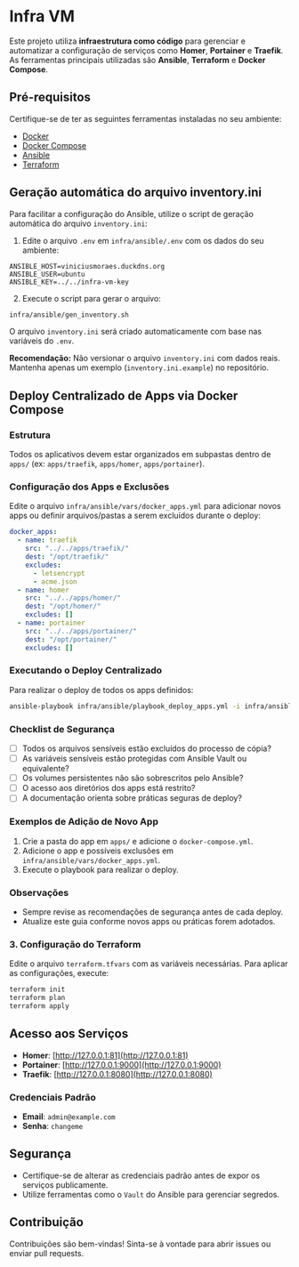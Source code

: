 # Infra VM

Este projeto utiliza **infraestrutura como código** para gerenciar e automatizar a configuração de serviços como **Homer**, **Portainer** e **Traefik**. As ferramentas principais utilizadas são **Ansible**, **Terraform** e **Docker Compose**.

## Pré-requisitos

Certifique-se de ter as seguintes ferramentas instaladas no seu ambiente:

- [Docker](https://www.docker.com/)
- [Docker Compose](https://docs.docker.com/compose/)
- [Ansible](https://www.ansible.com/)
- [Terraform](https://www.terraform.io/)


## Geração automática do arquivo inventory.ini

Para facilitar a configuração do Ansible, utilize o script de geração automática do arquivo `inventory.ini`:

1. Edite o arquivo `.env` em `infra/ansible/.env` com os dados do seu ambiente:
  ```env
  ANSIBLE_HOST=viniciusmoraes.duckdns.org
  ANSIBLE_USER=ubuntu
  ANSIBLE_KEY=../../infra-vm-key
  ```

2. Execute o script para gerar o arquivo:
  ```bash
  infra/ansible/gen_inventory.sh
  ```

O arquivo `inventory.ini` será criado automaticamente com base nas variáveis do `.env`.

**Recomendação:** Não versionar o arquivo `inventory.ini` com dados reais. Mantenha apenas um exemplo (`inventory.ini.example`) no repositório.


## Deploy Centralizado de Apps via Docker Compose

### Estrutura

Todos os aplicativos devem estar organizados em subpastas dentro de `apps/` (ex: `apps/traefik`, `apps/homer`, `apps/portainer`).

### Configuração dos Apps e Exclusões

Edite o arquivo `infra/ansible/vars/docker_apps.yml` para adicionar novos apps ou definir arquivos/pastas a serem excluídos durante o deploy:

```yaml
docker_apps:
  - name: traefik
    src: "../../apps/traefik/"
    dest: "/opt/traefik/"
    excludes:
      - letsencrypt
      - acme.json
  - name: homer
    src: "../../apps/homer/"
    dest: "/opt/homer/"
    excludes: []
  - name: portainer
    src: "../../apps/portainer/"
    dest: "/opt/portainer/"
    excludes: []
```

### Executando o Deploy Centralizado

Para realizar o deploy de todos os apps definidos:

```bash
ansible-playbook infra/ansible/playbook_deploy_apps.yml -i infra/ansible/inventory.ini
```

### Checklist de Segurança

- [ ] Todos os arquivos sensíveis estão excluídos do processo de cópia?
- [ ] As variáveis sensíveis estão protegidas com Ansible Vault ou equivalente?
- [ ] Os volumes persistentes não são sobrescritos pelo Ansible?
- [ ] O acesso aos diretórios dos apps está restrito?
- [ ] A documentação orienta sobre práticas seguras de deploy?

### Exemplos de Adição de Novo App

1. Crie a pasta do app em `apps/` e adicione o `docker-compose.yml`.
2. Adicione o app e possíveis exclusões em `infra/ansible/vars/docker_apps.yml`.
3. Execute o playbook para realizar o deploy.

### Observações

- Sempre revise as recomendações de segurança antes de cada deploy.
- Atualize este guia conforme novos apps ou práticas forem adotados.

### 3. Configuração do Terraform

Edite o arquivo `terraform.tfvars` com as variáveis necessárias. Para aplicar as configurações, execute:

```bash
terraform init
terraform plan
terraform apply
```

## Acesso aos Serviços

- **Homer**: [http://127.0.0.1:81](http://127.0.0.1:81)
- **Portainer**: [http://127.0.0.1:9000](http://127.0.0.1:9000)
- **Traefik**: [http://127.0.0.1:8080](http://127.0.0.1:8080)

### Credenciais Padrão

- **Email**: `admin@example.com`
- **Senha**: `changeme`

## Segurança

- Certifique-se de alterar as credenciais padrão antes de expor os serviços publicamente.
- Utilize ferramentas como o `Vault` do Ansible para gerenciar segredos.

## Contribuição

Contribuições são bem-vindas! Sinta-se à vontade para abrir issues ou enviar pull requests.